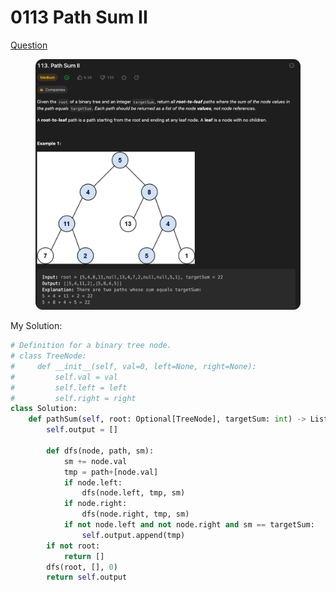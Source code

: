 # 0113 Path Sum II

[Question](https://leetcode.com/problems/path-sum-ii/description/?envType=study-plan\&id=data-structure-ii)

<figure><img src="../.gitbook/assets/image (3).png" alt=""><figcaption></figcaption></figure>



My Solution:

```python
# Definition for a binary tree node.
# class TreeNode:
#     def __init__(self, val=0, left=None, right=None):
#         self.val = val
#         self.left = left
#         self.right = right
class Solution:
    def pathSum(self, root: Optional[TreeNode], targetSum: int) -> List[List[int]]:
        self.output = []

        def dfs(node, path, sm):
            sm += node.val
            tmp = path+[node.val]
            if node.left:
                dfs(node.left, tmp, sm)
            if node.right:
                dfs(node.right, tmp, sm)
            if not node.left and not node.right and sm == targetSum:
                self.output.append(tmp)
        if not root:
            return []
        dfs(root, [], 0)
        return self.output

```
